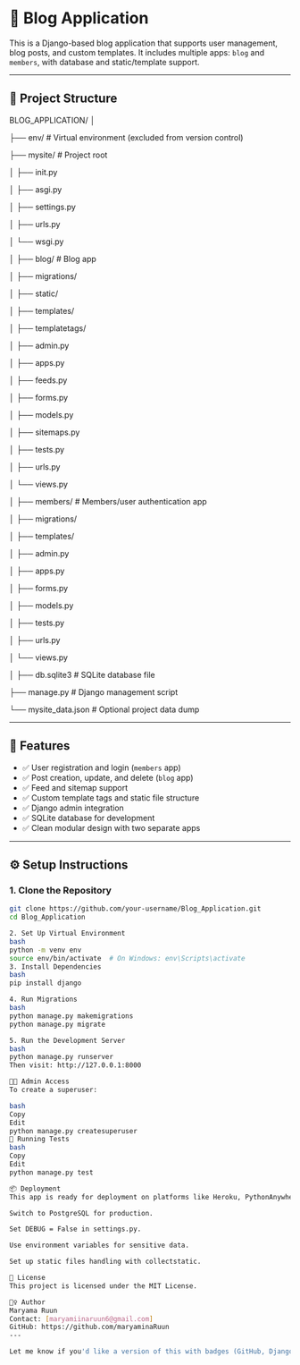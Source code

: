 # 📝 Blog Application

This is a Django-based blog application that supports user management, blog posts, and custom templates. It includes multiple apps: `blog` and `members`, with database and static/template support.

---

## 📁 Project Structure

BLOG_APPLICATION/
│

├── env/ # Virtual environment (excluded from version control)

├── mysite/ # Project root

│ ├── init.py

│ ├── asgi.py

│ ├── settings.py

│ ├── urls.py

│ └── wsgi.py

│
├── blog/ # Blog app

│ ├── migrations/

│ ├── static/

│ ├── templates/

│ ├── templatetags/

│ ├── admin.py

│ ├── apps.py

│ ├── feeds.py

│ ├── forms.py

│ ├── models.py

│ ├── sitemaps.py

│ ├── tests.py

│ ├── urls.py

│ └── views.py

│
├── members/ # Members/user authentication app

│ ├── migrations/

│ ├── templates/

│ ├── admin.py

│ ├── apps.py

│ ├── forms.py

│ ├── models.py

│ ├── tests.py

│ ├── urls.py

│ └── views.py

│
├── db.sqlite3 # SQLite database file

├── manage.py # Django management script

└── mysite_data.json # Optional project data dump



---

## 🚀 Features

- ✅ User registration and login (`members` app)
- ✅ Post creation, update, and delete (`blog` app)
- ✅ Feed and sitemap support
- ✅ Custom template tags and static file structure
- ✅ Django admin integration
- ✅ SQLite database for development
- ✅ Clean modular design with two separate apps

---

## ⚙️ Setup Instructions

### 1. Clone the Repository

```bash
git clone https://github.com/your-username/Blog_Application.git
cd Blog_Application

2. Set Up Virtual Environment
bash
python -m venv env
source env/bin/activate  # On Windows: env\Scripts\activate
3. Install Dependencies
bash
pip install django

4. Run Migrations
bash
python manage.py makemigrations
python manage.py migrate

5. Run the Development Server
bash
python manage.py runserver
Then visit: http://127.0.0.1:8000

👩‍💻 Admin Access
To create a superuser:

bash
Copy
Edit
python manage.py createsuperuser
🧪 Running Tests
bash
Copy
Edit
python manage.py test

📦 Deployment
This app is ready for deployment on platforms like Heroku, PythonAnywhere, or Render. Be sure to:

Switch to PostgreSQL for production.

Set DEBUG = False in settings.py.

Use environment variables for sensitive data.

Set up static files handling with collectstatic.

📄 License
This project is licensed under the MIT License.

🙋‍♀️ Author
Maryama Ruun
Contact: [maryamiinaruun6@gmail.com]
GitHub: https://github.com/maryaminaRuun
---

Let me know if you'd like a version of this with badges (GitHub, Django, Python) or help with writing a `requirements.txt` or `.gitignore`.








